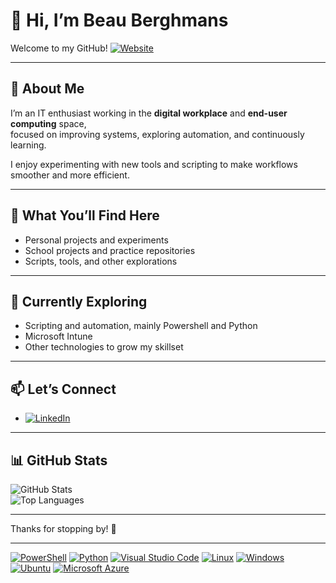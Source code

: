 # 👋 Hi, I’m Beau Berghmans

Welcome to my GitHub! [![Website](https://img.shields.io/website-up-down-green-red/http/shields.io.svg)](https://shields.io/)

---

## 💼 About Me

I’m an IT enthusiast working in the **digital workplace** and **end-user computing** space,  
focused on improving systems, exploring automation, and continuously learning.  

I enjoy experimenting with new tools and scripting to make workflows smoother and more efficient.  

---

## 🔧 What You’ll Find Here

- Personal projects and experiments  
- School projects and practice repositories  
- Scripts, tools, and other explorations

---

## 🌱 Currently Exploring

- Scripting and automation, mainly Powershell and Python
- Microsoft Intune
- Other technologies to grow my skillset

---

## 📫 Let’s Connect

- [![LinkedIn](https://custom-icon-badges.demolab.com/badge/LinkedIn-0A66C2?logo=linkedin-white&logoColor=fff)](https://www.linkedin.com/in/beauberghmans/)  

---

## 📊 GitHub Stats

![GitHub Stats](https://github-readme-stats.vercel.app/api?username=beauberghmans&show_icons=true&theme=default)  
![Top Languages](https://github-readme-stats.vercel.app/api/top-langs/?username=beauberghmans&layout=compact)

---

Thanks for stopping by! 🚀

---

[![PowerShell](https://img.shields.io/badge/PowerShell-%235391FE.svg?logo=powershell&logoColor=white)](#)
[![Python](https://img.shields.io/badge/Python-3776AB?logo=python&logoColor=fff)](#)
[![Visual Studio Code](https://custom-icon-badges.demolab.com/badge/Visual%20Studio%20Code-0078d7.svg?logo=vsc&logoColor=white)](#)
[![Linux](https://img.shields.io/badge/Linux-FCC624?logo=linux&logoColor=black)](#)
[![Windows](https://custom-icon-badges.demolab.com/badge/Windows-0078D6?logo=windows11&logoColor=white)](#)
[![Ubuntu](https://img.shields.io/badge/Ubuntu-E95420?logo=ubuntu&logoColor=white)](#)
[![Microsoft Azure](https://custom-icon-badges.demolab.com/badge/Microsoft%20Azure-0089D6?logo=msazure&logoColor=white)](#)
